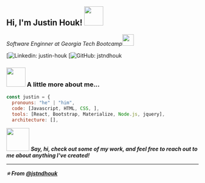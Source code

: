 <h2> Hi, I'm Justin Houk! <img src="https://media.giphy.com/media/mGcNjsfWAjY5AEZNw6/giphy.gif" width="50"></h2>
<p><em>Software Enginner at Georgia Tech Bootcamp</a><img src="https://media.giphy.com/media/fYSnHlufseco8Fh93Z/giphy.gif" width="30">
 
</em></p>

[![Linkedin: justin-houk](https://www.linkedin.com/in/justin-houk/)
[![GitHub: jstndhouk](https://www.github.com/jstndhouk)


### <img src="https://media.giphy.com/media/VgCDAzcKvsR6OM0uWg/giphy.gif" width="50"> A little more about me...  

```javascript
const justin = {
  pronouns: "he" | "him",
  code: [Javascript, HTML, CSS, ],
  tools: [React, Bootstrap, Materialize, Node.js, jquery],
  architecture: [],

```

<img src="https://media.giphy.com/media/LnQjpWaON8nhr21vNW/giphy.gif" width="60"> <em><b>Say, hi, check out some of my work, and feel free to reach out to me about anything I've created!

---

⭐️ From [@jstndhouk](https://github.com/jstndhouk)
